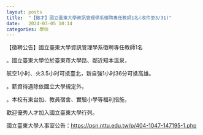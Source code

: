```yaml
---
layout: posts
title:  "【徵才】國立臺東大學資訊管理學系徵聘專任教師1名(收件至3/31)"
date:   2024-03-05 10:14
categories: 學校
---
```

【徵聘公告】國立臺東大學資訊管理學系徵聘專任教師1名

。國立臺東大學位於臺東市大學路、鄰近知本溫泉，

  航空1小时、火3.5小时可抵臺北，新自強1小时36分可抵高雄。

。薪資待遇除依國立大學規定外，

。本校有東台加、教員宿舍、實驗小學等福利措施，

  歡迎優秀人才加入國立臺東大學行列。

國立臺東大學人事室公告：https://psn.nttu.edu.tw/p/404-1047-147195-1.php